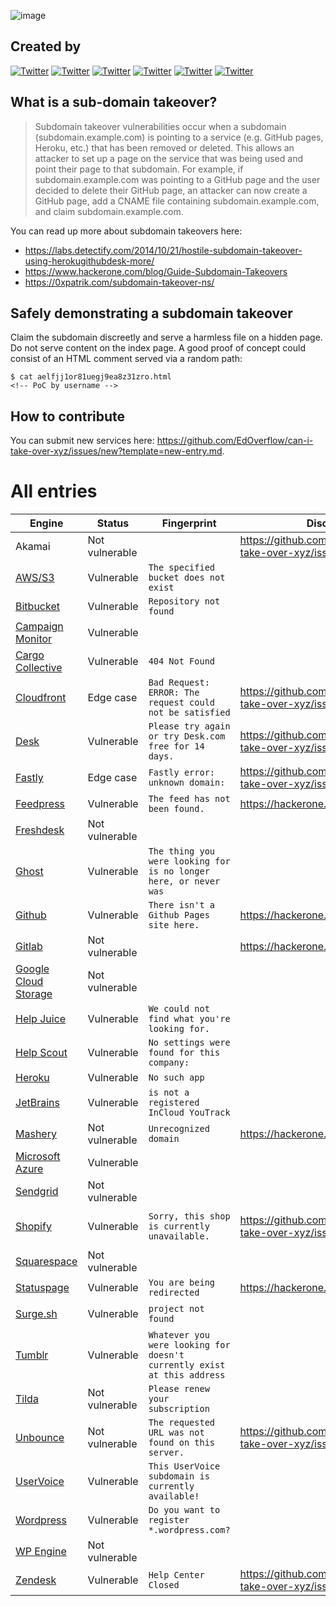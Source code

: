 ![image](https://user-images.githubusercontent.com/18099289/45263787-a4bbc880-b430-11e8-9cff-eb6e4c796050.png)

## Created by

[![Twitter](https://img.shields.io/badge/twitter-@jackds1986-blue.svg)](https://twitter.com/jackds1986) [![Twitter](https://img.shields.io/badge/twitter-@gerben_javado-blue.svg)](https://twitter.com/gerben_javado) [![Twitter](https://img.shields.io/badge/twitter-@0xibram-blue.svg)](https://twitter.com/0xibram) [![Twitter](https://img.shields.io/badge/twitter-@EdOverflow-blue.svg)](https://twitter.com/EdOverflow) [![Twitter](https://img.shields.io/badge/twitter-@codingo__-blue.svg)](https://twitter.com/codingo_) [![Twitter](https://img.shields.io/badge/twitter-@now-blue.svg)](https://twitter.com/now)

## What is a sub-domain takeover?

> Subdomain takeover vulnerabilities occur when a subdomain (subdomain.example.com) is pointing to a service (e.g. GitHub pages, Heroku, etc.) that has been removed or deleted. This allows an attacker to set up a page on the service that was being used and point their page to that subdomain. For example, if subdomain.example.com was pointing to a GitHub page and the user decided to delete their GitHub page, an attacker can now create a GitHub page, add a CNAME file containing subdomain.example.com, and claim subdomain.example.com.

You can read up more about subdomain takeovers here:

- <https://labs.detectify.com/2014/10/21/hostile-subdomain-takeover-using-herokugithubdesk-more/>
- <https://www.hackerone.com/blog/Guide-Subdomain-Takeovers>
- <https://0xpatrik.com/subdomain-takeover-ns/>

## Safely demonstrating a subdomain takeover

Claim the subdomain discreetly and serve a harmless file on a hidden page. Do not serve content on the index page. A good proof of concept could consist of an HTML comment served via a random path:

```
$ cat aelfjj1or81uegj9ea8z31zro.html
<!-- PoC by username -->
```

## How to contribute

You can submit new services here: https://github.com/EdOverflow/can-i-take-over-xyz/issues/new?template=new-entry.md.

# All entries

Engine                                        | Status         | Fingerprint                                                             | Discussion                                                    | Documentation
--------------------------------------------- | -------------- | ----------------------------------------------------------------------- | ------------------------------------------------------------- | -------------------------------------------------------------------------------------------------------------------------------------------
Akamai                                        | Not vulnerable | | https://github.com/EdOverflow/can-i-take-over-xyz/issues/13 |
[AWS/S3](#aws-s3)                             | Vulnerable     | `The specified bucket does not exist`                                   |
[Bitbucket](#bitbucket)                       | Vulnerable     | `Repository not found`                                                  |
[Campaign Monitor](#campaign-monitor)         | Vulnerable     |                                                                         |                                                               | [Support Page](https://help.campaignmonitor.com/custom-domain-names)
[Cargo Collective](#cargo-collective)         | Vulnerable     | `404 Not Found`                                                         |                                                               | [Cargo Support Page](https://support.2.cargocollective.com/Using-a-Third-Party-Domain)
[Cloudfront](#cloudfront)                     | Edge case      | `Bad Request: ERROR: The request could not be satisfied`                | <https://github.com/EdOverflow/can-i-take-over-xyz/issues/29>
[Desk](#desk)                                 | Vulnerable     | `Please try again or try Desk.com free for 14 days.`                    | <https://github.com/EdOverflow/can-i-take-over-xyz/issues/9>
[Fastly](#fastly)                             | Edge case     | `Fastly error: unknown domain:`                                         | https://github.com/EdOverflow/can-i-take-over-xyz/issues/22
[Feedpress](#feedpress)                       | Vulnerable     | `The feed has not been found.`                                          | <https://hackerone.com/reports/195350>
[Freshdesk](#freshdesk)                       | Not vulnerable |                                                                         |                                                               | [Freshdesk Support Page](https://support.freshdesk.com/support/solutions/articles/37590-using-a-vanity-support-url-and-pointing-the-cname)
[Ghost](#ghost)                               | Vulnerable     | `The thing you were looking for is no longer here, or never was`        |
[Github](#github)                             | Vulnerable     | `There isn't a Github Pages site here.`                                 | <https://hackerone.com/reports/263902>
[Gitlab](#gitlab)                             | Not vulnerable |                                                                         | <https://hackerone.com/reports/312118>
[Google Cloud Storage](#google-cloud-storage) | Not vulnerable |                                                                         |
[Help Juice](#help-juice)                     | Vulnerable     | `We could not find what you're looking for.`                            |                                                               | [Help Juice Support Page](https://help.helpjuice.com/34339-getting-started/custom-domain)
[Help Scout](#help-scout)                     | Vulnerable     | `No settings were found for this company:`                              |                                                               | [HelpScout Docs](https://docs.helpscout.net/article/42-setup-custom-domain)
[Heroku](#heroku)                             | Vulnerable     | `No such app`                                                           |
[JetBrains](#jetbrains)                       | Vulnerable     | `is not a registered InCloud YouTrack`                                  |
[Mashery](#mashery)                           | Not vulnerable | `Unrecognized domain`                                                   | <https://hackerone.com/reports/275714>
[Microsoft Azure](#microsoft-azure)           | Vulnerable     |                                                                         |
[Sendgrid](#sendgrid)                         | Not vulnerable |                                                                         |
[Shopify](#shopify)                           | Vulnerable     | `Sorry, this shop is currently unavailable.`                            |<https://github.com/EdOverflow/can-i-take-over-xyz/issues/32>| <https://medium.com/@thebuckhacker/how-to-do-55-000-subdomain-takeover-in-a-blink-of-an-eye-a94954c3fc75> 
[Squarespace](#squarespace)                   | Not vulnerable |                                                                         |
[Statuspage](#statuspage)                     | Vulnerable     | `You are being redirected`                                              | <https://hackerone.com/reports/49663>
[Surge.sh](#surge.sh)                         | Vulnerable     | `project not found`                                                     |                                                               | <https://surge.sh/help/adding-a-custom-domain>
[Tumblr](#tumblr)                             | Vulnerable     | `Whatever you were looking for doesn't currently exist at this address` |
[Tilda](#tilda)                               | Not vulnerable | `Please renew your subscription`                                        |
[Unbounce](#unbounce)                         | Not vulnerable | `The requested URL was not found on this server.`                       | <https://github.com/EdOverflow/can-i-take-over-xyz/issues/11>
[UserVoice](#uservoice)                       | Vulnerable     | `This UserVoice subdomain is currently available!`                      |
[Wordpress](#wordpress)                       | Vulnerable     | `Do you want to register *.wordpress.com?`                              |
[WP Engine](#wp-engine)                       | Not vulnerable |                                                                         |
[Zendesk](#zendesk)                           | Vulnerable     | `Help Center Closed`                                                    | <https://github.com/EdOverflow/can-i-take-over-xyz/issues/23> | [Zendesk Support](https://support.zendesk.com/hc/en-us/articles/203664356-Changing-the-address-of-your-Help-Center-subdomain-host-mapping-)
